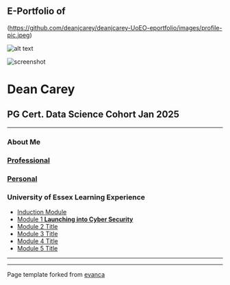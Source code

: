 ## E-Portfolio of   

<!-- ![](https://user-images.githubusercontent.com/36738165/119046119-505f9980-b98a-11eb-9e40-7e4173db03f3.png) -->

(https://github.com/deanjcarey/deanjcarey-UoEO-eportfolio/images/profile-pic.jpeg)

![alt text](https://github.com/deanjcarey/deanjcarey-UoEO-eportfolio/images/profile-pic.jpeg?raw=true)

![screenshot](https://github.com/deanjcarey/deanjcarey-UoEO-eportfolio/images/profile-pic.jpeg)

# Dean Carey       

## PG Cert. Data Science Cohort Jan 2025

---

### About Me

### [Professional](https://github.com/crypto61/eportfolio/blob/master/Professional.md)

### [Personal](https://github.com/crypto61/eportfolio/blob/master/Personal.md) 


### University of Essex Learning Experience

*   [Induction Module](https://github.com/crypto61/eportfolio/blob/master/Induction.md)
*   [Module 1 **Launching into Cyber Security**](https://github.com/crypto61/eportfolio/blob/master/LCYS.md)
*   [Module 2 Title](http://example.com/)
*   [Module 3 Title](http://example.com/)
*   [Module 4 Title](http://example.com/)
*   [Module 5 Title](http://example.com/)

---

---

Page template forked from [evanca](https://github.com/evanca/quick-portfolio)
